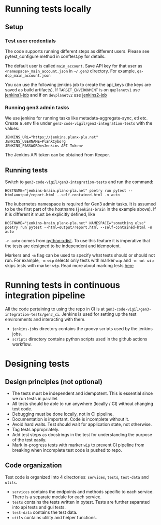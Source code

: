 # Running tests locally

## Setup

### Test user credentials
The code supports running different steps as different users. Please see pytest_configure method in conftest.py for details.

The default user is called `main_account`. Save API key for that user as `<namespace>_main_account.json` in `~/.gen3` directory. For example, `qa-dcp_main_account.json`

You can use the following jenkins job to create the api_keys (the keys are saved as build artifacts). If `TARGET_ENVIRONMENT` is on `qaplanetv1` use [jenkins1-job](https://jenkins.planx-pla.net/view/CI%20Jobs/job/create_api_key/) and if on `devplanetv2` use [jenkins2-job](https://jenkins2.planx-pla.net/job/create_api_key/)

### Running gen3 admin tasks
We use jenkins for running tasks like metadata-aggregate-sync, etl etc.
Create a .env file under `gen3-code-vigil/gen3-integration-tests` with the values:

```
JENKINS_URL="https://jenkins.planx-pla.net"
JENKINS_USERNAME=PlanXCyborg
JENKINS_PASSWORD=<Jenkins API Token>
```
The Jenkins API token can be obtained from Keeper.

## Running tests
Switch to `gen3-code-vigil/gen3-integration-tests` and run the command:
```
HOSTNAME="jenkins-brain.planx-pla.net" poetry run pytest --html=output/report.html --self-contained-html -n auto
```
The kubernetes namespace is required for Gen3 admin tasks. It is assumed to be the first part of the hostname (`jenkins-brain` in the example above).
If it is different it must be explicitly defined, like
```
HOSTNAME="jenkins-brain.planx-pla.net" NAMESPACE="something_else" poetry run pytest --html=output/report.html --self-contained-html -n auto
```
`-n auto` comes from [python-xdist](https://pypi.org/project/pytest-xdist/). To use this feature it is imperative that the tests are designed to be independent and idempotent.

Markers and `-m` flag can be used to specify what tests should or should not run. For example, `-m wip` selects only tests with marker `wip` and `-m not wip` skips tests with marker `wip`. Read more about marking tests [here](https://docs.pytest.org/en/7.1.x/example/markers.html)

# Running tests in continuous integration pipeline
All the code pertaining to using the repo in CI is at `gen3-code-vigil/gen3-integration-tests/gen3_ci`. Jenkins is used for setting up the test environments and interacting with them.
- `jenkins-jobs` directory contains the groovy scripts used by the jenkins jobs.
- `scripts` directory contains python scripts used in the github actions workflow.

# Designing tests

## Design principles (not optional)
- The tests must be independent and idempotent. This is essential since we run tests in parallel.
- All tests should be able to run anywhere (locally / CI) without changing test code.
- Debugging must be done locally, not in CI pipeline.
- Documentation is important. Code is incomplete without it.
- Avoid hard waits. Test should wait for application state, not otherwise.
- Tag tests appropriately.
- Add test steps as docstrings in the test for understanding the purpose of the test easily.
- Mark in-progress tests with marker `wip` to prevent CI pipeline from breaking when incomplete test code is pushed to repo.

## Code organization
Test code is organized into 4 directories:  `services`, `tests`, `test-data` and `utils`.
- `services` contains the endpoints and methods specific to each service. There is a separate module for each service.
- `tests` contains the tests written in pytest. Tests are further separated into api tests and gui tests.
- `test-data` contains the test data.
- `utils` contains utility and helper functions.

